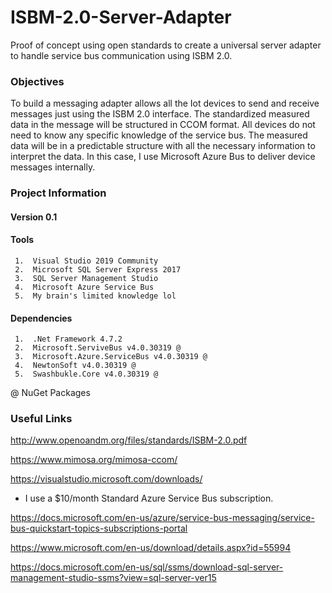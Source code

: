 # ISBM-2.0-Server-Adapter

Proof of concept using open standards to create a universal server adapter to handle service bus communication using ISBM 2.0. 

### Objectives

To build a messaging adapter allows all the Iot devices to send and receive messages just using the ISBM 2.0 interface. The standardized measured data in the message will be structured in CCOM format. All devices do not need to know any specific knowledge of the service bus. The measured data will be in a predictable structure with all the necessary information to interpret the data. In this case, I use Microsoft Azure Bus to deliver device messages internally.

### Project Information

#### Version 0.1

#### Tools
     1.  Visual Studio 2019 Community
     2.  Microsoft SQL Server Express 2017
     3.  SQL Server Management Studio
     4.  Microsoft Azure Service Bus
     5.  My brain's limited knowledge lol
     
#### Dependencies
     1.  .Net Framework 4.7.2
     2.  Microsoft.ServiveBus v4.0.30319 @
     3.  Microsoft.Azure.ServiceBus v4.0.30319 @
     4.  NewtonSoft v4.0.30319 @
     5.  Swashbukle.Core v4.0.30319 @
 
@ NuGet Packages

### Useful Links

http://www.openoandm.org/files/standards/ISBM-2.0.pdf

https://www.mimosa.org/mimosa-ccom/

https://visualstudio.microsoft.com/downloads/

* I use a $10/month Standard Azure Service Bus subscription.

https://docs.microsoft.com/en-us/azure/service-bus-messaging/service-bus-quickstart-topics-subscriptions-portal

https://www.microsoft.com/en-us/download/details.aspx?id=55994

https://docs.microsoft.com/en-us/sql/ssms/download-sql-server-management-studio-ssms?view=sql-server-ver15
